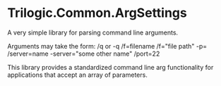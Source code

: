# Trilogic.Common.ArgSettings
A very simple library for parsing command line arguments.

Arguments may take the form:
  /q or -q
  /f=filename
  /f="file path"
  -p=
  /server=name
  -server="some other name"
  /port=22

This library provides a standardized command line arg functionality for applications that accept an array of parameters.
